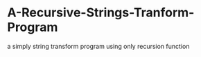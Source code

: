 # A-Recursive-Strings-Tranform-Program
a simply string transform program using only recursion function
